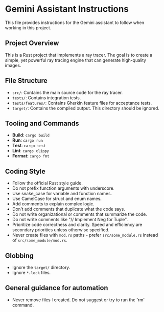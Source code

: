 # Gemini Assistant Instructions

This file provides instructions for the Gemini assistant to follow when working in this project.

## Project Overview

This is a Rust project that implements a ray tracer. The goal is to create a simple, yet powerful ray tracing engine that can generate high-quality images.

## File Structure

* `src/`: Contains the main source code for the ray tracer.
* `tests/`: Contains integration tests.
* `tests/features/`: Contains Gherkin feature files for acceptance tests.
* `target/`: Contains the compiled output. This directory should be ignored.

## Tooling and Commands

* **Build**: `cargo build`
* **Run**: `cargo run`
* **Test**: `cargo test`
* **Lint**: `cargo clippy`
* **Format**: `cargo fmt`

## Coding Style

* Follow the official Rust style guide.
* Do not prefix function arguments with underscore.
* Use snake_case for variable and function names.
* Use CamelCase for struct and enum names.
* Add comments to explain complex logic.
* Don't add comments that duplicate what the code says.
* Do not write organizational or comments that summarize the code.
* Do not write comments like "// Implement Neg for Tuple".
* Prioritize code correctness and clarity. Speed and efficiency are secondary priorities unless otherwise specified.
* Never create files with `mod.rs` paths - prefer `src/some_module.rs` instead of `src/some_module/mod.rs`.

## Globbing

* Ignore the `target/` directory.
* Ignore `*.lock` files.

## General guidance for automation
* Never remove files I created. Do not suggest or try to run the 'rm' command.
